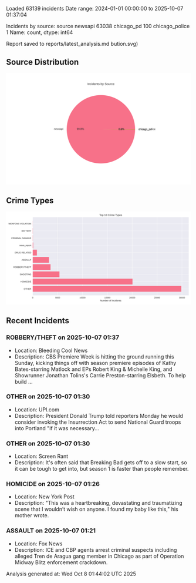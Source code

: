 
Loaded 63139 incidents
Date range: 2024-01-01 00:00:00 to 2025-10-07 01:37:04

Incidents by source:
source
newsapi           63038
chicago_pd          100
chicago_police        1
Name: count, dtype: int64

Report saved to reports/latest_analysis.md
bution.svg)

## Source Distribution
![Source Distribution](images/source_distribution.svg)

## Crime Types
![Crime Types](images/crime_types.svg)

## Recent Incidents

### ROBBERY/THEFT on 2025-10-07 01:37
- Location: Bleeding Cool News
- Description: CBS Premiere Week is hitting the ground running this Sunday, kicking things off with season premiere episodes of Kathy Bates-starring Matlock and EPs Robert King & Michelle King, and Showrunner Jonathan Tolins's Carrie Preston-starring Elsbeth. To help build …


### OTHER on 2025-10-07 01:30
- Location: UPI.com
- Description: President Donald Trump told reporters Monday he would consider invoking the Insurrection Act to send National Guard troops into Portland "if it was necessary...


### OTHER on 2025-10-07 01:30
- Location: Screen Rant
- Description: It's often said that Breaking Bad gets off to a slow start, so it can be tough to get into, but season 1 is faster than people remember.


### HOMICIDE on 2025-10-07 01:26
- Location: New York Post
- Description: "This was a heartbreaking, devastating and traumatizing scene that I wouldn’t wish on anyone. I found my baby like this," his mother wrote.


### ASSAULT on 2025-10-07 01:21
- Location: Fox News
- Description: ICE and CBP agents arrest criminal suspects including alleged Tren de Aragua gang member in Chicago as part of Operation Midway Blitz enforcement crackdown.

Analysis generated at: Wed Oct  8 01:44:02 UTC 2025
